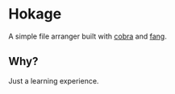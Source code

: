 # Hokage
A simple file arranger built with [cobra](github.com/spf13/cobra) and [fang](github.com/charmbracelet/fang).
## Why?
Just a learning experience.